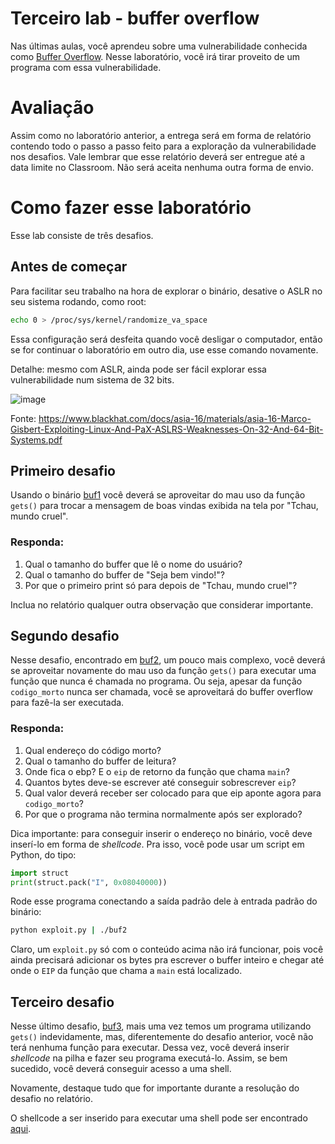 # Terceiro lab - buffer overflow
Nas últimas aulas, você aprendeu sobre uma vulnerabilidade conhecida como [Buffer Overflow](https://pt.wikipedia.org/wiki/Transbordamento_de_dados). Nesse laboratório, você irá tirar proveito de um programa com essa vulnerabilidade.

# Avaliação
Assim como no laboratório anterior, a entrega será em forma de relatório contendo todo o passo a passo feito para a exploração da vulnerabilidade nos desafios. Vale lembrar que esse relatório deverá ser entregue até a data limite no Classroom. Não será aceita nenhuma outra forma de envio.

# Como fazer esse laboratório
Esse lab consiste de três desafios.

## Antes de começar
Para facilitar seu trabalho na hora de explorar o binário, desative o ASLR no seu sistema rodando, como root:
```bash
echo 0 > /proc/sys/kernel/randomize_va_space
```
Essa configuração será desfeita quando você desligar o computador, então se for continuar o laboratório em outro dia, use esse comando novamente.

Detalhe: mesmo com ASLR, ainda pode ser fácil explorar essa vulnerabilidade num sistema de 32 bits.

![image](https://cdn.discordapp.com/attachments/696590063647326248/745098727404077104/unknown.png)

Fonte: https://www.blackhat.com/docs/asia-16/materials/asia-16-Marco-Gisbert-Exploiting-Linux-And-PaX-ASLRS-Weaknesses-On-32-And-64-Bit-Systems.pdf

## Primeiro desafio
Usando o binário [buf1](./buf1) você deverá se aproveitar do mau uso da função `gets()` para trocar a mensagem de boas vindas exibida na tela por "Tchau, mundo cruel".

### Responda:
1. Qual o tamanho do buffer que lê o nome do usuário?
2. Qual o tamanho do buffer de "Seja bem vindo!"?
3. Por que o primeiro print só para depois de "Tchau, mundo cruel"?

Inclua no relatório qualquer outra observação que considerar importante.

## Segundo desafio
Nesse desafio, encontrado em [buf2](./buf2), um pouco mais complexo, você deverá se aproveitar novamente do mau uso da função `gets()` para executar uma função que nunca é chamada no programa. Ou seja, apesar da função `codigo_morto` nunca ser chamada, você se aproveitará do buffer overflow para fazê-la ser executada.

### Responda:
1. Qual endereço do código morto?
2. Qual o tamanho do buffer de leitura?
3. Onde fica o ebp? E o `eip` de retorno da função que chama `main`?
4. Quantos bytes deve-se escrever até conseguir sobrescrever `eip`?
5. Qual valor deverá receber ser colocado para que eip aponte agora para `codigo_morto`?
6. Por que o programa não termina normalmente após ser explorado?

Dica importante: para conseguir inserir o endereço no binário, você deve inserí-lo em forma de *shellcode*. Pra isso, você pode usar um script em Python, do tipo:
```python
import struct
print(struct.pack("I", 0x08040000))
```

Rode esse programa conectando a saída padrão dele à entrada padrão do binário:
```bash
python exploit.py | ./buf2
```

Claro, um `exploit.py` só com o conteúdo acima não irá funcionar, pois você ainda precisará adicionar os bytes pra escrever o buffer inteiro e chegar até onde o `EIP` da função que chama a `main` está localizado.

## Terceiro desafio
Nesse último desafio, [buf3](./buf3), mais uma vez temos um programa utilizando `gets()` indevidamente, mas, diferentemente do desafio anterior, você não terá nenhuma função para executar. Dessa vez, você deverá inserir *shellcode* na pilha e fazer seu programa executá-lo. Assim, se bem sucedido, você deverá conseguir acesso a uma shell.

Novamente, destaque tudo que for importante durante a resolução do desafio no relatório.

O shellcode a ser inserido para executar uma shell pode ser encontrado [aqui](http://shell-storm.org/shellcode/).